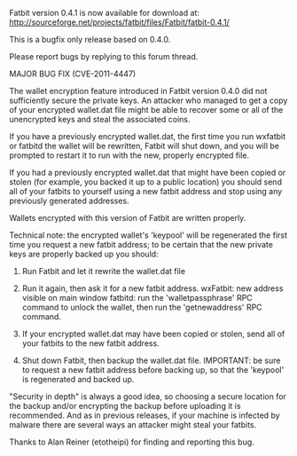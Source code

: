 Fatbit version 0.4.1 is now available for download at:
http://sourceforge.net/projects/fatbit/files/Fatbit/fatbit-0.4.1/

This is a bugfix only release based on 0.4.0.

Please report bugs by replying to this forum thread.

MAJOR BUG FIX  (CVE-2011-4447)

The wallet encryption feature introduced in Fatbit version 0.4.0 did not sufficiently secure the private keys. An attacker who
managed to get a copy of your encrypted wallet.dat file might be able to recover some or all of the unencrypted keys and steal the
associated coins.

If you have a previously encrypted wallet.dat, the first time you run wxfatbit or fatbitd the wallet will be rewritten, Fatbit will
shut down, and you will be prompted to restart it to run with the new, properly encrypted file.

If you had a previously encrypted wallet.dat that might have been copied or stolen (for example, you backed it up to a public
location) you should send all of your fatbits to yourself using a new fatbit address and stop using any previously generated addresses.

Wallets encrypted with this version of Fatbit are written properly.

Technical note: the encrypted wallet's 'keypool' will be regenerated the first time you request a new fatbit address; to be certain that the
new private keys are properly backed up you should:

1. Run Fatbit and let it rewrite the wallet.dat file

2. Run it again, then ask it for a new fatbit address.
wxFatbit: new address visible on main window
fatbitd: run the 'walletpassphrase' RPC command to unlock the wallet,  then run the 'getnewaddress' RPC command.

3. If your encrypted wallet.dat may have been copied or stolen, send all of your fatbits to the new fatbit address.

4. Shut down Fatbit, then backup the wallet.dat file.
IMPORTANT: be sure to request a new fatbit address before backing up, so that the 'keypool' is regenerated and backed up.

"Security in depth" is always a good idea, so choosing a secure location for the backup and/or encrypting the backup before uploading it is recommended. And as in previous releases, if your machine is infected by malware there are several ways an attacker might steal your fatbits.

Thanks to Alan Reiner (etotheipi) for finding and reporting this bug.
